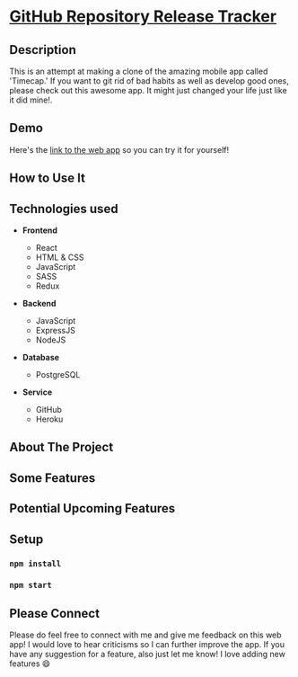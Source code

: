 # [GitHub Repository Release Tracker](https://tale97.github.io/time-cap-webapp/)

## Description

This is an attempt at making a clone of the amazing mobile app called 'Timecap.' If you want to git rid of bad habits as well as develop good ones, please check out this awesome app. It might just changed your life just like it did mine!.

## Demo

Here's the [link to the web app](https://tale97.github.io/time-cap-webapp/) so you can try it for yourself!

## How to Use It

## Technologies used

- **Frontend**

  - React
  - HTML & CSS
  - JavaScript
  - SASS
  - Redux

- **Backend**

  - JavaScript
  - ExpressJS
  - NodeJS

- **Database**

  - PostgreSQL

- **Service**
  - GitHub
  - Heroku

## About The Project

## Some Features

## Potential Upcoming Features

## Setup

### `npm install`

### `npm start`

## Please Connect

Please do feel free to connect with me and give me feedback on this web app! I would love to hear criticisms so I can further improve the app. If you have any suggestion for a feature, also just let me know! I love adding new features :smile:
